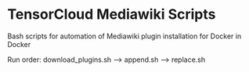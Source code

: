 # TensorCloud Mediawiki Scripts

Bash scripts for automation of Mediawiki plugin installation for Docker in Docker

Run order: download_plugins.sh --> append.sh --> replace.sh